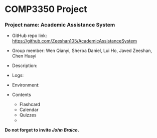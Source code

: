 # COMP3350 Project
### Project name: Academic Assistance System
- GitHub repo link: https://github.com/Zeeshan105/AcademicAssistanceSystem

- Group member:   Wen Qianyi, Sherba Daniel, Lui Ho, Javed Zeeshan, Chen Huayi
- Description:  
- Logs:  
- Environment:  

- Contents
    - Flashcard
    - Calendar
    - Quizzes
    - 








**Do not forget to invite *John Braico*.**
